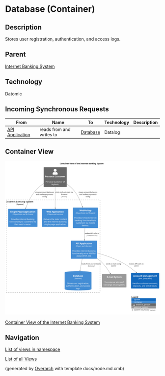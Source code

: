 
# Database (Container)
## Description
Stores user registration, authentication, and access logs.

## Parent
[Internet Banking System](../../../mybank/digital-banking/internet-banking-system/internet-banking-system.md)

## Technology
Datomic
## Incoming Synchronous Requests 
| From | Name | To | Technology | Description |
|---|---|---|---|---|
| [API Application](../../../mybank/digital-banking/internet-banking-system/api-application.md) | reads from and writes to | [Database](../../../mybank/digital-banking/internet-banking-system/database.md) | Datalog |  |

## Container View
![Container View of the Internet Banking System](../../../mybank/digital-banking/internet-banking-system/container-view.png)

[Container View of the Internet Banking System](../../../mybank/digital-banking/internet-banking-system/container-view.md)


## Navigation
[List of views in namespace](./views-in-namespace.md)

[List of all Views](../../../views.md)


(generated by [Overarch](https://github.com/soulspace-org/overarch) with template docs/node.md.cmb)
